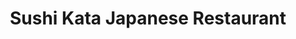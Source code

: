 ---
layout: place
title: "Sushi Kata Japanese Restaurant"
permalink: /oregon/milwaukie/sushi-kata-japanese-restaurant.html
stateAbbr: OR
stateName: Oregon
cityName: Milwaukie
seo:
  name: "Sushi Kata Japanese Restaurant"
  type: Restaurant
  links: http://www.sushikataor.com/
description: "Looking for sushi in Milwaukie, Oregon? Check out Sushi Kata Japanese Restaurant for a delightful Japanese dining experience. Enjoy a variety of sushi and ot..."
place_id: ChIJOeQSffB0lVQRD2NYOB8rdV4
photos:
  - name: >-
      places/ChIJOeQSffB0lVQRD2NYOB8rdV4/photos/AeeoHcI97pKYeD0rsBGgoF7ZY4ZE1dRn0GdyxagID8syRuZ4MDkEW1Kd_5QjlxAivHasT7NL5M80H9jW5g2wGzucrvgnfp8cfpziluVe5rH1Nm48PdNZsAe4XVgWJm2qWBo54ABPKa7sF5bzfmnZ_Zpm-t250xlLyL94qJa90sJPcs1lw2y9fyrHFf0aYVpRZsBaHWBS02VQ_dRVMGVf9V2mnBi_P57YX8XeQ3Db-vd5aIW5GRzfFn2g8liO7JJXqCtk1ttHChqmm8BN-S5pSBzlp3QPslmigGbc8wjkgzeqiby0VO03VMA1Lj2TtWqR4jEMazmnTycG8wjuI9VhQXkmohrtTfDkAF3ieeOa4JzkeciI1K-7oRW5XaosZhbCIthpM8EVJfVell6Lhj0wIsSxyXw3O-fuFkulXkebRgIIaoppMQ
    widthPx: 4000
    heightPx: 3000
    authorAttributions:
      - displayName: Ryan Tasmin
        uri: https://maps.google.com/maps/contrib/105633628129888352786
        photoUri: >-
          https://lh3.googleusercontent.com/a-/ALV-UjWVjJOiC8Po9UhpHKLq_7A_NXWzyLKiWXD_9iT8MWclAhrR4TOEVw=s100-p-k-no-mo
    flagContentUri: >-
      https://www.google.com/local/imagery/report/?cb_client=maps_api_places.places_api&image_key=!1e10!2sCIHM0ogKEICAgIDWyrevAQ&hl=en-US
    googleMapsUri: >-
      https://www.google.com/maps/place//data=!3m4!1e2!3m2!1sCIHM0ogKEICAgIDWyrevAQ!2e10!4m2!3m1!1s0x549574f07d12e439:0x5e752b1f3858630f
  - name: >-
      places/ChIJOeQSffB0lVQRD2NYOB8rdV4/photos/AeeoHcK4KqXRq2gL2qn4m82sJYIgEAV1ik4NtTGo4wdUCDKJuwdPxMj6d8dUoPml1-ooI0c-RnSqKbYOw-uZaJo-8BIAI51CPJma8A-2RuneSbZmE4Ws3Qx74w-W2A14ZsHMJtkwE-lAkds23ZKTmOYzHl6k8mXswaUSeG096HUGMI3-kqz6xNCeEkIU8nBMoUIh_6vFw_T2Y97HGW8BDV8-sjzTMF2c81HEdd0mUQQ5h0dyOTy3_iF_I3XVfgGlfZ7jby9GRbWlxONVuOWEkxSFcKjRgSwQSOCJkNj5IGyyk6wZqbIKBWp99qFrjBhJonSJc6BVpEzNOgzuSMdCr6i_UUHr-lpv-TtGf9Vf88_SgtKQQ8knM1fwseRiYPD7g1DQpn4Lzz979xk7ZpLHE3fsF8UUikFjUEvx23uiEdTk2RV9IQ
    widthPx: 4032
    heightPx: 3024
    authorAttributions:
      - displayName: Jared Poole (I_Am_Monstrum)
        uri: https://maps.google.com/maps/contrib/100636132094155644600
        photoUri: >-
          https://lh3.googleusercontent.com/a/ACg8ocJ8tF-7UgRNPtq-IjUOFyssCeNNT4_GxyyJNbsv6ZxigIpSPw=s100-p-k-no-mo
    flagContentUri: >-
      https://www.google.com/local/imagery/report/?cb_client=maps_api_places.places_api&image_key=!1e10!2sCIHM0ogKEICAgIDE2Jvcag&hl=en-US
    googleMapsUri: >-
      https://www.google.com/maps/place//data=!3m4!1e2!3m2!1sCIHM0ogKEICAgIDE2Jvcag!2e10!4m2!3m1!1s0x549574f07d12e439:0x5e752b1f3858630f
  - name: >-
      places/ChIJOeQSffB0lVQRD2NYOB8rdV4/photos/AeeoHcJ_aAqpbiKyJhQ9eCQwgRb8Z7q-zNFOrk_9__uS2gEaAqt0ZK6izP_X7EWW_i7CaurRIeJvWx3KtSo5yrApyq8s_5XT6G6gu3sUkwZK7SAZkiQI_pzRo2Na3UzGqmx_aULgCnOYuXIm7-oIHgO_cjoF97Z9olCHgXgYqqiecqSc7SJOo2cJZ08EPEIAy6UeTg6-kh94haeqPZCgIqFnhSrEEEwe1gnVmGo2WBKnTQsspi07pzisaT5PDRpWY4lNv2nwZ9xK8RImphZIk2ESBRXdJqBEf770TTr2Grypvms-8L_S1AkeZGb6F3ibO6_jDfhfKltfp5RG21KYiCkLR77UQz7IEK3GdbdeXVGt4NXiKWZQs4NQ47FhMqhOVuuu_7k32mWEKoFYD_iFQp2r1RRlU9V9mDosv7LQiViX0cY_DpQ
    widthPx: 3177
    heightPx: 2098
    authorAttributions:
      - displayName: Geenie Grey
        uri: https://maps.google.com/maps/contrib/103045133255628686418
        photoUri: >-
          https://lh3.googleusercontent.com/a/ACg8ocK_ZZl181TZYNubQ4M0O2S5KiCQL1P1tbTEeZ2EwvsDmEQlXQ=s100-p-k-no-mo
    flagContentUri: >-
      https://www.google.com/local/imagery/report/?cb_client=maps_api_places.places_api&image_key=!1e10!2sCIHM0ogKEICAgMDw3vv2uAE&hl=en-US
    googleMapsUri: >-
      https://www.google.com/maps/place//data=!3m4!1e2!3m2!1sCIHM0ogKEICAgMDw3vv2uAE!2e10!4m2!3m1!1s0x549574f07d12e439:0x5e752b1f3858630f
  - name: >-
      places/ChIJOeQSffB0lVQRD2NYOB8rdV4/photos/AeeoHcLGxivgKUc_b90KprCUQV6lrfsRlEgU-whTXpKIIRbth0f7VMMdw8J5Q6QG8N1OFtKa476nKaHgGKI8DtZevsrmYmxIBHT6NKNJVrcfZRRR7ti12eMzwxaxQmpBV7w8qZq9cLuLZLmuOMk8ESY79OM53Q-qoKtNEJeVMTCysnX-OyY6ioqrikuax-B3avvn0GP6Q1SxnBW0INAZT2Eto-RF0giX_ZD1UJ6IW_1pT1WiOC-4umgWTyJdNVVe-SMRvBpXxUEgnJajFWSbfl2Gtbpu04usLY3AMQc7pVLWsTP2BQ
    widthPx: 3468
    heightPx: 4624
    authorAttributions:
      - displayName: Sushi Kata Japanese Restaurant
        uri: https://maps.google.com/maps/contrib/105009071155995260533
        photoUri: >-
          https://lh3.googleusercontent.com/a-/ALV-UjVpP4QMMtUA8upToWqchmILQy2dq3PwPNsdacL_g9dJCHDjijE=s100-p-k-no-mo
    flagContentUri: >-
      https://www.google.com/local/imagery/report/?cb_client=maps_api_places.places_api&image_key=!1e10!2sAF1QipPVIITlgEvDCW3BoSJLFLW5gYy26mW_qvJ6u4gb&hl=en-US
    googleMapsUri: >-
      https://www.google.com/maps/place//data=!3m4!1e2!3m2!1sAF1QipPVIITlgEvDCW3BoSJLFLW5gYy26mW_qvJ6u4gb!2e10!4m2!3m1!1s0x549574f07d12e439:0x5e752b1f3858630f
  - name: >-
      places/ChIJOeQSffB0lVQRD2NYOB8rdV4/photos/AeeoHcL_WrbvvQv6nxyl30075NVn9SSDwSZuqAmuh18yowJZb5U5UT2Ax85fU8CQ1DBDFjONfGtXLMZdVs5BQ0KshWhwfLgbz4-0GeuE3Pa3oELXoIF7ROkjNslMut3JlqM257XDvIJ1jy6BWEWCEWXvGmbEtcrQWahdztSZ9ULUBvxbyU7sHJ4EGJ-kTU0EXeAxRLCb7R0yHtwpzAUPtkD9L4Ha6DmE5Ex0ai3EPdTeivlnT1-aMKH-cnqP8b3NsNC6yBGOy-AZ5FiHMxpiyKi3ceFWZvEDi5Usr6VSZgURmGpz6GRgUEolY6n4QhTW3pXkzJH3BHeBIU--7ETyCEGga0Kx4zl5e_1YM28og1wSEA7JJ-BxbeB875SapzTQjSBWvE9qUbev7BBXQGqDTRTMXpitapEc-flmuFlJwXx5qSsGjQ
    widthPx: 1702
    heightPx: 1276
    authorAttributions:
      - displayName: 江振东
        uri: https://maps.google.com/maps/contrib/102180927730730763962
        photoUri: >-
          https://lh3.googleusercontent.com/a/ACg8ocLLY4hkU9Hy4StYW6-IfjXtNMG3_yfbylSfrOHQeqM8u5gduw=s100-p-k-no-mo
    flagContentUri: >-
      https://www.google.com/local/imagery/report/?cb_client=maps_api_places.places_api&image_key=!1e10!2sCIHM0ogKEICAgIDZ2pGTaA&hl=en-US
    googleMapsUri: >-
      https://www.google.com/maps/place//data=!3m4!1e2!3m2!1sCIHM0ogKEICAgIDZ2pGTaA!2e10!4m2!3m1!1s0x549574f07d12e439:0x5e752b1f3858630f
  - name: >-
      places/ChIJOeQSffB0lVQRD2NYOB8rdV4/photos/AeeoHcL2Z3ZRUoxRCmtSGzc9LHpXIZvvDKCbscWePg0QCVg5U3wsR7zXn_HTXRkVuiSrCtnTxojWxOmlqeQVRwlqMbQocuEP4ktnnmX_focW-zUEm2W053pPIJWapTTTHQu2MlWh8yAfQg0oTSHczR5KDt-YDdn8o1h9Ta4ouRwTVnZbwy1v3muyoyuEMMJBE64EtlMpQj5rS9ChlbZR4rbuEB4ybi5u5bgZO2WsYgJFNZrXTTwtjsvHbH1V4EHsMpez0ZaE9KZ5j-IkGhNivO2nTF1xif1eA487W_Jfq-fmS9AytJG0grnuWMZTygtPVsahqmSJF7dPl8cJjn1K9i0aU-Q7objFm_lCLGip-sUj_l4ZnvGjD1ps-eKzEcKiexL3s0BkxciNQ4Qcq5nMNNeBAVyxFYB6Z88yC-TgxqUsoEZ1eA
    widthPx: 4032
    heightPx: 3024
    authorAttributions:
      - displayName: Anza
        uri: https://maps.google.com/maps/contrib/115124141941592425639
        photoUri: >-
          https://lh3.googleusercontent.com/a/ACg8ocIaE1ioRCtAAUQfHNKECMrvi0L6kDXvpaBIeM_WLAKtPQAUng-I=s100-p-k-no-mo
    flagContentUri: >-
      https://www.google.com/local/imagery/report/?cb_client=maps_api_places.places_api&image_key=!1e10!2sCIHM0ogKEICAgICpl-3fIg&hl=en-US
    googleMapsUri: >-
      https://www.google.com/maps/place//data=!3m4!1e2!3m2!1sCIHM0ogKEICAgICpl-3fIg!2e10!4m2!3m1!1s0x549574f07d12e439:0x5e752b1f3858630f
  - name: >-
      places/ChIJOeQSffB0lVQRD2NYOB8rdV4/photos/AeeoHcLT-NUH3jA9vx1CoLbpT01HCfeIOe057f6xFzFutnNmvK2uSAauTNlSnKZjsmMQ88ugRH4tZeY3pZVUSD7DH0ROxNwLYyvb5ZCuV_kOq4iDmYTfBuL1X-ZF9P8JP_JGRufi0Rr1JfyayrtIwHccdVGMmjc7yoMkzP0ZvBiXcZ5a2IDYmR--8Bc28HvuszFaMpXUnxbzHUEa2iEwbrQKBx7VRX2FT3xk1YpXH6QgQvPMILEVU2FZ3ZAwi-MBV_IzW_VNjyfzeIvb_c6a8EnmWib5fcXdQDnoljn3VfP3-kW5SOMvgjyK65KLqNrzbvxLjkK85AkchRPDVyrWHBDEOTuQ6iFWaiVG6djp3eNZtU6bsDUiRnlTKYqjr83pW7MgLUMa7i5OTDOh93rRgM0rfGqbyyFcLqYXFOkf814QeKCQSA
    widthPx: 3774
    heightPx: 2753
    authorAttributions:
      - displayName: Geenie Grey
        uri: https://maps.google.com/maps/contrib/103045133255628686418
        photoUri: >-
          https://lh3.googleusercontent.com/a/ACg8ocK_ZZl181TZYNubQ4M0O2S5KiCQL1P1tbTEeZ2EwvsDmEQlXQ=s100-p-k-no-mo
    flagContentUri: >-
      https://www.google.com/local/imagery/report/?cb_client=maps_api_places.places_api&image_key=!1e10!2sCIHM0ogKEICAgMDw3vv2OA&hl=en-US
    googleMapsUri: >-
      https://www.google.com/maps/place//data=!3m4!1e2!3m2!1sCIHM0ogKEICAgMDw3vv2OA!2e10!4m2!3m1!1s0x549574f07d12e439:0x5e752b1f3858630f
  - name: >-
      places/ChIJOeQSffB0lVQRD2NYOB8rdV4/photos/AeeoHcIEmrcNytAsp1uJw1xM8u2_AT5SaxAvMy9UiaRnWi5e7IQYOiLC7LQ1OMQjcbfoDKoBjTJnw7wj4NUgENl_6bvJDrlVYPbtTx6YFIbU0Lp-8KshaeKKDt6mwx3LeGrfGdKkeQQ0nTs_8ZEtiylAX66e96aJCxKyCFC1bAo0Np0bn0SZZRqQrSQnLlYnVVb60XiBzMW-2WxBtf1YTHVXOocyagUAIrvhTTdD-_ZjYIfUvuG4zSJ9N-wOwWCRhTay6UvI-HG2MycY74I7mVOCEvw5us_gVNdHRIL0kOkmyU0XGiNk37Hwbtvb7nIVFGbysxOS3xeXUQqvzPeWNLUImsDvRnvU0DN4CuMAUg7jJuJdO5cfURsOXufLn60LXnaOWV5WUYNnBV74gD7hACgJWrSIr6nT5rd7C1Nil9RH3sBQriPS
    widthPx: 4080
    heightPx: 3072
    authorAttributions:
      - displayName: Nathan Hale
        uri: https://maps.google.com/maps/contrib/115138765584368777485
        photoUri: >-
          https://lh3.googleusercontent.com/a-/ALV-UjUqka341d3hKbLOleuke8DD1XcTZ1oB6zQEHV-N1-ANxY3mJ6Yr=s100-p-k-no-mo
    flagContentUri: >-
      https://www.google.com/local/imagery/report/?cb_client=maps_api_places.places_api&image_key=!1e10!2sCIHM0ogKEICAgIC3sK6YxwE&hl=en-US
    googleMapsUri: >-
      https://www.google.com/maps/place//data=!3m4!1e2!3m2!1sCIHM0ogKEICAgIC3sK6YxwE!2e10!4m2!3m1!1s0x549574f07d12e439:0x5e752b1f3858630f
  - name: >-
      places/ChIJOeQSffB0lVQRD2NYOB8rdV4/photos/AeeoHcKBjUVprkHUaq9yJyDvjFpbHTJTGuYWLZ-uuxu9HJGWTwyhsqG0NNTQFp8drtd9qatH2RxsIIYXlDtb_IKVaUVD2dJXt0cqssSLfez5bFZYdl7OPyEbqoMSDWtEAVuIM8Iw9r6BZQA0vuZSDtf6GW1YRnfPaYRLDvjXnBtXNWN8c0SS2N1aWyMXYalI-_-Lb-vOrauvlHp9KhGeAh00dysJX2eoO5lLjGXZBOKfPQEPD81k5bjl_emd3DvUUldncIC7auGAysurAL4kN_eGsHR2_gtTZSaCBDGxLCdmwU6SjQoFo9U87cU3OAuv69pMDNU-vbp3p0-O-uM___BAY4BLso7w7YZsUg4v_HeKgxZ5rovQXL5cJ4t7NkqHhL4-sueiqKJptRxe94S0gX4kCVyaMYUgLgoAaT05FqHXSXDJAg
    widthPx: 4608
    heightPx: 3456
    authorAttributions:
      - displayName: Tara S (Alona1313)
        uri: https://maps.google.com/maps/contrib/113412299581541757679
        photoUri: >-
          https://lh3.googleusercontent.com/a-/ALV-UjVMtGe28esKJpoKxP5Qt9CCJ428VbAKrXZ7Hba0sXhn7cE_zXpPsA=s100-p-k-no-mo
    flagContentUri: >-
      https://www.google.com/local/imagery/report/?cb_client=maps_api_places.places_api&image_key=!1e10!2sCIHM0ogKEICAgICK_Z7IKw&hl=en-US
    googleMapsUri: >-
      https://www.google.com/maps/place//data=!3m4!1e2!3m2!1sCIHM0ogKEICAgICK_Z7IKw!2e10!4m2!3m1!1s0x549574f07d12e439:0x5e752b1f3858630f
  - name: >-
      places/ChIJOeQSffB0lVQRD2NYOB8rdV4/photos/AeeoHcIDEh7uc8ygFif153YToTNWr2iRcWmX25FjQh5piX0OFB6UtK4KMM5AIRY0qSRzuEyvWdWbG1LgviF0RcKGCahjl2K4-41ksmtjujCUsmsKMuTH3BuICIsD82919-cAPHeJQZfffiwJ7jJ4juZwO6sV9nLF0H-ArZietoni-n6wztj__GewpzROKHOXRLCyuUjCi4y_w3eWaY1YglD_3mv_2YRnYW-avh8tMiRV_5Nm9xR6_oGnDnO_jv50vaaequu1CSnnR-qagB4QAGyBVMFO2wRX5192iZ2YI4qIZ38q_8_uWF_Vq39ngnh7-UsGkhlpzM2VzP8pXX8mYAeIcrrZmwT89BBpnFdrdkluf9XpOvAQpth4zPHDcnVGu_o5tXhw9BSLnaGbwkW925XdhJILPHX19ew_OxMVwVFfmJ8
    widthPx: 4032
    heightPx: 3024
    authorAttributions:
      - displayName: Geenie Grey
        uri: https://maps.google.com/maps/contrib/103045133255628686418
        photoUri: >-
          https://lh3.googleusercontent.com/a/ACg8ocK_ZZl181TZYNubQ4M0O2S5KiCQL1P1tbTEeZ2EwvsDmEQlXQ=s100-p-k-no-mo
    flagContentUri: >-
      https://www.google.com/local/imagery/report/?cb_client=maps_api_places.places_api&image_key=!1e10!2sCIHM0ogKEICAgMDw3vv2eA&hl=en-US
    googleMapsUri: >-
      https://www.google.com/maps/place//data=!3m4!1e2!3m2!1sCIHM0ogKEICAgMDw3vv2eA!2e10!4m2!3m1!1s0x549574f07d12e439:0x5e752b1f3858630f
address: 13809 SE McLoughlin Blvd, Milwaukie, OR 97222, USA
street: 13809 SE McLoughlin Blvd
city: Milwaukie
state: OR
zip: '97222'
country: USA
neighborhood: null
latitude: '45.423427'
longitude: '-122.634055'
accessibility_options:
  wheelchairAccessibleParking: true
  wheelchairAccessibleEntrance: true
  wheelchairAccessibleRestroom: true
  wheelchairAccessibleSeating: true
business_status: OPERATIONAL
name: Sushi Kata Japanese Restaurant
google_maps_links:
  directionsUri: >-
    https://www.google.com/maps/dir//''/data=!4m7!4m6!1m1!4e2!1m2!1m1!1s0x549574f07d12e439:0x5e752b1f3858630f!3e0
  placeUri: https://maps.google.com/?cid=6806393824929669903
  writeAReviewUri: >-
    https://www.google.com/maps/place//data=!4m3!3m2!1s0x549574f07d12e439:0x5e752b1f3858630f!12e1
  reviewsUri: >-
    https://www.google.com/maps/place//data=!4m4!3m3!1s0x549574f07d12e439:0x5e752b1f3858630f!9m1!1b1
  photosUri: >-
    https://www.google.com/maps/place//data=!4m3!3m2!1s0x549574f07d12e439:0x5e752b1f3858630f!10e5
primary_type: Japanese Restaurant
opening_hours:
  regular: null
  current: null
secondary_opening_hours:
  regular:
    weekdayDescriptions: null
    type: null
  current:
    weekdayDescriptions: null
    type: null
phone: (503) 653-0302
price_level: PRICE_LEVEL_INEXPENSIVE
price_range: $10 &ndash; $20
rating: '4.7'
rating_count: 929
website: http://www.sushikataor.com/
reviews: null
parking_options: null
payment_options: null
allow_dogs: null
curbside_pickup: null
delivery: null
dine_in: null
good_for_children: null
good_for_groups: null
good_for_sports: null
live_music: null
menu_for_children: null
outdoor_seating: null
reservable: null
restroom: null
serves_beer: null
serves_breakfast: null
serves_brunch: null
serves_cocktails: null
serves_coffee: null
serves_dinner: null
serves_dessert: null
serves_lunch: null
serves_vegetarian_food: null
serves_wine: null
takeout: null
summary: null

---
